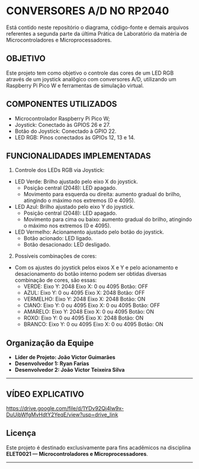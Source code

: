 # **CONVERSORES A/D NO RP2040**

Está contido neste repositório o diagrama, código-fonte e demais arquivos referentes a segunda parte da última Prática de Laboratório da matéria de Microcontroladores e Microprocessadores.

## **OBJETIVO**

Este projeto tem como objetivo o controle das cores de um LED RGB através de um joystick analôgico com conversores A/D, utilizando um Raspberry Pi Pico W e ferramentas de simulação virtual.

## **COMPONENTES UTILIZADOS**

- Microcontrolador Raspberry Pi Pico W;
- Joystick: Conectado às GPIOS 26 e 27.
- Botão do Joystick: Conectado à GPIO 22.
- LED RGB: Pinos conectados às GPIOs 12, 13 e 14.

## **FUNCIONALIDADES IMPLEMENTADAS**

1. Controle dos LEDs RGB via Joystick:  
- LED Verde: Brilho ajustado pelo eixo X do joystick.  
  - Posição central (2048): LED apagado.  
  - Movimento para esquerda ou direita: aumento gradual do brilho, atingindo o máximo nos extremos (0 e 4095).  
- LED Azul: Brilho ajustado pelo eixo Y do joystick.  
  - Posição central (2048): LED apagado.  
  - Movimento para cima ou baixo: aumento gradual do brilho, atingindo o máximo nos extremos (0 e 4095).  
- LED Vermelho: Acionamento ajustado pelo botão do joystick.
  - Botão acionado: LED ligado.
  - Botão desacionado: LED desligado.

2. Possíveis combinações de cores:  
- Com os ajustes do joystick pelos eixos X e Y e pelo acionamento e desacionamento do botão interno podem ser obtidas diversas combinação de cores, são essas:
  - VERDE: Eixo Y: 2048
           Eixo X: 0 ou 4095
           Botão: OFF
  - AZUL:  Eixo Y: 0 ou 4095
           Eixo X: 2048
           Botão: OFF
  - VERMELHO: Eixo Y: 2048
              Eixo X: 2048
              Botão: ON
  - CIANO: Eixo Y: 0 ou 4095
           Eixo X: 0 ou 4095
           Botão: OFF
  - AMARELO: Eixo Y: 2048
             Eixo X: 0 ou 4095
             Botão: ON
  - ROXO:  Eixo Y: 0 ou 4095
           Eixo X: 2048
           Botão: ON
  - BRANCO: Eixo Y: 0 ou 4095
            Eixo X: 0 ou 4095
            Botão: ON

## Organização da Equipe
- **Líder de Projeto: João Victor Guimarães** 
- **Desenvolvedor 1: Ryan Farias** 
- **Desenvolvedor 2: João Victor Teixeira Silva** 

---

## **VÍDEO EXPLICATIVO**

https://drive.google.com/file/d/1YDv92Qj4lw9x-DuUibWfgMvHdtY2YeqE/view?usp=drive_link

## Licença
Este projeto é destinado exclusivamente para fins acadêmicos na disciplina **ELET0021 — Microcontroladores e Microprocessadores**.

---
